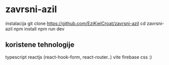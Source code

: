 # zavrsni-azil

instalacija
git clone https://github.com/EziKielCroat/zavrsni-azil
cd zavrsni-azil
npm install
npm run dev

## koristene tehnologije
typescript
reactjs (react-hook-form, react-router..)
vite
firebase
css :)
